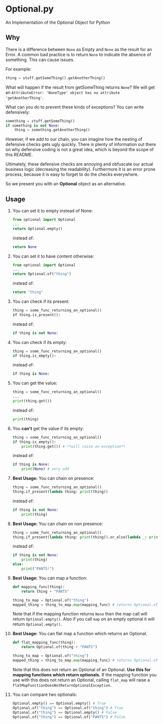 # Optional.py
An Implementation of the Optional Object for Python

## Why

There is a difference between `None` as Empty and `None` as the result for an Error.  A common bad practice is to
return `None` to indicate the absence of something.  This can cause issues.

For example:
```python
thing = stuff.getSomeThing().getAnotherThing()
```
What will happen if the result from getSomeThing returns `None`?  We will get an `AttributeError: 'NoneType' object has
no attribute 'getAnotherThing'`.

What can you do to prevent these kinds of exceptions?  You can write defensively:
```python
something = stuff.getSomeThing()
if something is not None:
    thing = something.getAnotherThing()
```
However, if we add to our chain, you can imagine how the nesting of defensive checks gets ugly quickly. There is plenty
of information out there on why defensive coding is not a great idea, which is beyond the scope of this README.

Ultimately, these defensive checks are annoying and obfuscate our actual business logic (decreasing the readability).
Furthermore it is an error prone process, because it is easy to forget to do the checks everywhere.

So we present you with an **Optional** object as an alternative.

## Usage

1. You can set it to empty instead of None:
    ```python
    from optional import Optional
    ...
    return Optional.empty()
    ```
    instead of:
    ```python
    return None
    ```

2. You can set it to have content otherwise:
    ```python
    from optional import Optional
    ...
    return Optional.of("thing")
    ```
    instead of:
    ```python
    return "thing"
    ```

3. You can check if its present:
    ```python
    thing = some_func_returning_an_optional()
    if thing.is_present():
    ```
    instead of:
    ```python
    if thing is not None:
    ```

4. You can check if its empty:
    ```python
    thing = some_func_returning_an_optional()
    if thing.is_empty():
    ```
    instead of:
    ```python
    if thing is None:
    ```

5. You can get the value:
    ```python
    thing = some_func_returning_an_optional()
    ...
    print(thing.get())
    ```
    instead of:
    ```python
    print(thing)
    ```

6. You **can't** get the value if its empty:
    ```python
    thing = some_func_returning_an_optional()
    if thing.is_empty():
        print(thing.get()) # **will raise an exception**
    ```
    instead of:
    ```python
    if thing is None:
        print(None) # very odd
    ```

7. **__Best Usage:__** You can chain on presence:
    ```python
    thing = some_func_returning_an_optional()
    thing.if_present(lambda thing: print(thing))
    ```
    instead of:
    ```python
    if thing is not None:
        print(thing)
    ```

8. **__Best Usage:__** You can chain on non presence:
    ```python
    thing = some_func_returning_an_optional()
    thing.if_present(lambda thing: print(thing)).or_else(lambda _: print("PANTS!"))
    ```
    instead of:
    ```python
    if thing is not None:
        print(thing)
    else:
        print("PANTS!")
    ```

9. **__Best Usage:__** You can map a function:
    ```python
    def mapping_func(thing):
        return thing + "PANTS"

    thing_to_map = Optional.of("thing")
    mapped_thing = thing_to_map.map(mapping_func) # returns Optional.of("thingPANTS")
    ```
    Note that if the mapping function returns `None` then the map call will return `Optional.empty()`. Also
    if you call `map` on an empty optional it will return `Optional.empty()`.

10. **__Best Usage:__** You can flat map a function which returns an Optional.
    ```python
    def flat_mapping_func(thing):
        return Optional.of(thing + "PANTS")

    thing_to_map = Optional.of("thing")
    mapped_thing = thing_to_map.map(mapping_func) # returns Optional.of("thingPANTS")
    ```
    Note that this does not return an Optional of an Optional.  __Use this for mapping functions which return optionals.__
    If the mapping function you use with this does not return an Optional, calling `flat_map` will raise a
    `FlatMapFunctionDoesNotReturnOptionalException`.

11. You can compare two optionals:
    ```python
    Optional.empty() == Optional.empty() # True
    Optional.of("thing") == Optional.of("thing") # True
    Optional.of("thing") == Optional.empty() # False
    Optional.of("thing") == Optional.of("PANTS") # False
    ```
